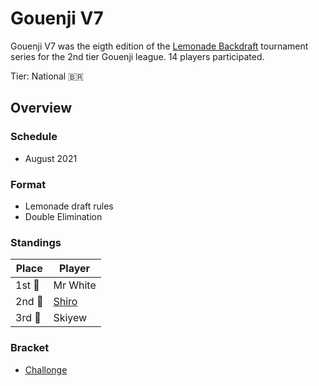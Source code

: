 # Gouenji V7

Gouenji V7 was the eigth edition of the [Lemonade Backdraft](bdmain.md) tournament series for the 2nd tier Gouenji league. 
14 players participated.

Tier: National :brazil:

## Overview

### Schedule
- August 2021

### Format
- Lemonade draft rules
- Double Elimination

### Standings

|Place|Player|
|-|-|
|1st :1st_place_medal:| Mr White |
|2nd :2nd_place_medal:| [Shiro](../../players/brazilian/shiro.md) |
|3rd :3rd_place_medal:| Skiyew |

### Bracket
- [Challonge](https://challonge.com/BDV7G)